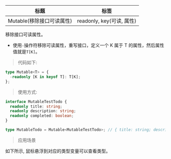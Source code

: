 | 标题                      | 标签                      |
| ------------------------- | ------------------------- |
| Mutable(移除接口可读属性) | readonly, key(可读, 属性) |

移除接口可读属性。

- 使用`-`操作符移除可读属性，重写接口，定义一个 K 属于 T 的属性，然后属性值就是`T[K]`。

> 代码如下:

```ts
type Mutable<T> = {
  -readonly [K in keyof T]: T[K];
};
```

> 使用方式:

```ts
interface MutableTestTodo {
  readonly title: string;
  readonly description: string;
  readonly completed: boolean;
}

type MutableTodo = Mutable<MutableTestTodo>; // { title: string; description: string; completed: boolean; }
```

> 应用场景

如下所示, 鼠标悬浮到对应的类型变量可以查看类型。

<div class="code-editor" data-url="codes/typescript/demo/Mutable.ts" data-language="typescript"></div>
